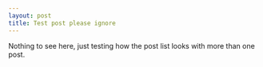 ```yaml
---
layout: post
title: Test post please ignore
---
```


Nothing to see here, just testing how the post list looks with more than one post.
